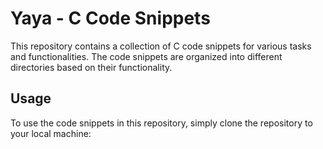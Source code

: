 # Yaya - C Code Snippets

This repository contains a collection of C code snippets for various tasks and functionalities. The code snippets are organized into different directories based on their functionality.

## Usage

To use the code snippets in this repository, simply clone the repository to your local machine:
